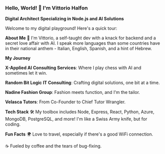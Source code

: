 ### Hello, World! 👋 I'm Vittorio Halfon

**Digital Architect Specializing in Node.js and AI Solutions**

Welcome to my digital playground! Here's a quick tour:

**About Me**
🚀 I'm Vittorio, a self-taught dev with a knack for backend and a secret love affair with AI. I speak more languages than some countries have in their national anthem - Italian, English, Spanish, and a hint of Hebrew.


**My Journey**

**X-Applied AI Consulting Services**: Where I play chess with AI and sometimes let it win.

**Random Bit Logic IT Consulting**: Crafting digital solutions, one bit at a time.

**Nadine Fashion Group**: Fashion meets function, and I'm the tailor.

**Velasca Tutors**: From Co-Founder to Chief Tutor Wrangler.


**Tech Stack**
🛠️ My toolbox includes Node, Express, React, Python, Azure, MongoDB, PostgreSQL, and more! I'm like a Swiss Army knife, but for coding.


**Fun Facts**
🌍 Love to travel, especially if there's a good WiFi connection.

☕ Fueled by coffee and the tears of bug-fixing.
